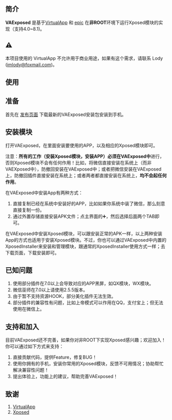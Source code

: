 简介
-----
**VAExposed** 是基于[VirtualApp](https://github.com/asLody/VirtualApp) 和 [epic](https://github.com/tiann/epic) 在**非ROOT**环境下运行Xposed模块的实现（支持4.0~8.1)。

⚠️
-------
本项目使用的 VirtualApp 不允许用于商业用途，如果有这个需求，请联系 Lody (imlody@foxmail.com)。

使用
----------

## 准备

首先在 [发布页面](https://github.com/android-hacker/VAExposed/releases) 下载最新的VAExposed安装包安装到手机。

## 安装模块

打开VAExposed，在里面安装要使用的APP，以及相应的Xposed模块即可。

注意：**所有的工作（安装Xposed模块，安装APP）必须在VAExposed中**进行，否则Xposed模块不会有任何作用！比如，将微信直接安装在系统上（而非VAEXposed中），防撤回安装在VAExposed中；或者把微信安装在VAExposed上，防撤回插件直接安装在系统上；或者两者都直接安装在系统上，**均不会起任何作用**。

在VAExposed中安装App有两种方式：

1. 直接复制已经在系统中安装好的APP，比如如果你系统中装了微信，那么刻意直接复制一份。
2. 通过外置存储直接安装APK文件；点主界面的➕，然后选择后面两个TAB即可。

在VAExposed中安装Xposed模块，可以跟安装正常的APK一样，以上两种安装App的方式也适用于安装Xposed模块。不过，你也可以通过VAExposed中内置的XposedInstaller来安装和管理模块，跟通常的XposedInstaller使用方式一样；去下载页面，下载安装即可。 


已知问题
-----------

1. 使用部分插件在7.0以上会导致对应的APP黑屏，如QX模块，WX模块。
2. 微信巫师在7.0以上请使用2.5.5版本。
3. 由于暂不支持资源HOOK，部分美化插件无法生效。
4. 部分插件的兼容性有问题，比如上帝模式可以作用在QQ，支付宝上；但无法使用在微信上。

支持和加入
------------

目前VAExposed还不完善，如果你对非ROOT下实现Xposed感兴趣；欢迎加入！你可以通过如下方式来支持：

1. 直接贡献代码，提供Feature，修复BUG！
2. 使用你拥有的手机，安装你常用的Xposed模块，反馈不可用情况；协助帮忙解决兼容性问题！
3. 提出体验上，功能上的建议，帮助完善VAExposed！

致谢
------

1. [VirtualApp](https://github.com/asLody/VirtualApp)
2. [Xposed](https://github.com/rovo89/Xposed)
    


